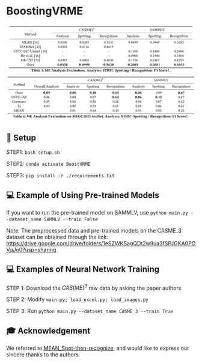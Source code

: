 # BoostingVRME

![result](figures\result.png)

## 🔧 Setup

STEP1: `bash setup.sh`

STEP2: `conda activate BoostVRME`

STEP3: `pip install -r ./requirements.txt` 



## 💻 Example of Using Pre-trained Models

If you want to run the pre-trained model on SAMMLV, use `python main.py --dataset_name SAMMLV --train False`

Note: The preprocessed data and pre-trained models on the CASME_3 dataset can be obtained through the link: https://drive.google.com/drive/folders/1eSZWKSagQDt2w9ua3fSPJGKA0POVqJo0?usp=sharing



## 💻 Examples of Neural Network Training

STEP 1: Download the $CAS(ME)^3$ raw data by asking the paper authors

STEP 2: Modify `main.py; load_excel.py; load_images.py`

STEP 3: Run `python main.py --dataset_name CASME_3 --train True`



## 🎓 Acknowledgement

We referred to [MEAN_Spot-then-recognize](https://github.com/genbing99/MEAN_Spot-then-recognize), and would like to express our sincere thanks to the authors.

